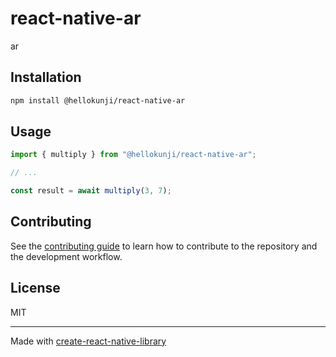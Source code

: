 # react-native-ar
ar
## Installation

```sh
npm install @hellokunji/react-native-ar
```

## Usage

```js
import { multiply } from "@hellokunji/react-native-ar";

// ...

const result = await multiply(3, 7);
```

## Contributing

See the [contributing guide](CONTRIBUTING.md) to learn how to contribute to the repository and the development workflow.

## License

MIT

---

Made with [create-react-native-library](https://github.com/callstack/react-native-builder-bob)
